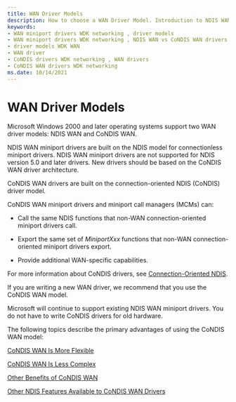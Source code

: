 ```yaml
---
title: WAN Driver Models
description: How to choose a WAN Driver Model. Introduction to NDIS WAN and CoNDIS WAN.
keywords:
- WAN miniport drivers WDK networking , driver models
- WAN miniport drivers WDK networking , NDIS WAN vs CoNDIS WAN drivers
- driver models WDK WAN
- WAN driver
- CoNDIS drivers WDK networking , WAN drivers
- CoNDIS WAN drivers WDK networking
ms.date: 10/14/2021
---
```


# WAN Driver Models


Microsoft Windows 2000 and later operating systems support two WAN driver models: NDIS WAN and CoNDIS WAN.

NDIS WAN miniport drivers are built on the NDIS model for connectionless miniport drivers. NDIS WAN miniport drivers are not supported for NDIS version 5.0 and later drivers. New drivers should be based on the CoNDIS WAN driver architecture.

CoNDIS WAN drivers are built on the connection-oriented NDIS (CoNDIS) driver model.

CoNDIS WAN miniport drivers and miniport call managers (MCMs) can:

-   Call the same NDIS functions that non-WAN connection-oriented miniport drivers call.

-   Export the same set of *MiniportXxx* functions that non-WAN connection-oriented miniport drivers export.

-   Provide additional WAN-specific capabilities.

For more information about CoNDIS drivers, see [Connection-Oriented NDIS](connection-oriented-ndis.md).

If you are writing a new WAN driver, we recommend that you use the CoNDIS WAN model.

Microsoft will continue to support existing NDIS WAN miniport drivers. You do not have to write CoNDIS drivers for old hardware.

The following topics describe the primary advantages of using the CoNDIS WAN model:

[CoNDIS WAN Is More Flexible](condis-wan-is-more-flexible.md)

[CoNDIS WAN Is Less Complex](condis-wan-is-less-complex.md)

[Other Benefits of CoNDIS WAN](other-benefits-of-condis-wan.md)

[Other NDIS Features Available to CoNDIS WAN Drivers](other-ndis-features-available-to-condis-wan-drivers.md)

 

 





